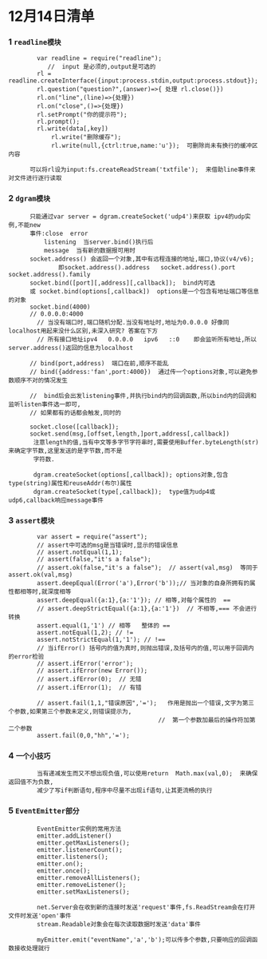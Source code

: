 # 12月14日清单
### 1 `readline模块`

            var readline = require("readline");
               //  input 是必须的,output是可选的
            rl = readline.createInterface({input:process.stdin,output:process.stdout});
            rl.question("question?",(answer)=>{ 处理 rl.close()})
            rl.on("line",(line)=>{处理})
            rl.on("close",()=>{处理})
            rl.setPrompt("你的提示符");
            rl.prompt();
            rl.write(data[,key])
                rl.write("删除缓存");
                rl.write(null,{ctrl:true,name:'u'});  可删除尚未有换行的缓冲区内容

          可以将rl设为input:fs.createReadStream('txtfile');  来借助line事件来对文件进行逐行读取


### 2 `dgram模块`

          只能通过var server = dgram.createSocket('udp4')来获取 ipv4的udp实例,不能new
          事件:close  error
              listening  当server.bind()执行后
              message  当有新的数据报可用时
          socket.address() 会返回一个对象,其中有远程连接的地址,端口,协议(v4/v6);
                  即socket.address().address   socket.address().port   socket.address().family
          socket.bind([port][,address][,callback]);  bind内可选
          或 socket.bind(options[,callback])  options是一个包含有地址端口等信息的对象
          socket.bind(4000)
          // 0.0.0.0:4000
            // 当没有端口时,端口随机分配.当没有地址时,地址为0.0.0.0 好像同localhost用起来没什么区别,未深入研究? 答案在下方
            // 所有接口地址ipv4   0.0.0.0   ipv6   ::0    即会监听所有地址,所以server.address()返回的信息为localhost

          // bind(port,address)  端口在前,顺序不能乱
          // bind({address:'fan',port:4000})  通过传一个options对象,可以避免参数顺序不对的情况发生

          //  bind后会出发listening事件,并执行bind内的回调函数,所以bind内的回调和监听listen事件选一即可,
          // 如果都有的话都会触发,同时的

          socket.close([callback]);
          socket.send(msg,[offset,length,]port,address[,callback])
           注意length的值,当有中文等多字节字符串时,需要使用Buffer.byteLength(str)来确定字节数,这里发送的是字节数,而不是
           字符数.

           dgram.createSocket(options[,callback]); options对象,包含type(string)属性和reuseAddr(布尔)属性
           dgram.createSocket(type[,callback]);  type值为udp4或udp6,callback响应message事件

### 3 `assert模块`

            var assert = require("assert");
            // assert中可选的msg是当错误时,显示的错误信息
            // assert.notEqual(1,1);
            // assert(false,"it's a false");
            // assert.ok(false,"it's a false");  // assert(val,msg)  等同于 assert.ok(val,msg)
            assert.deepEqual(Error('a'),Error('b'));// 当对象的自身所拥有的属性都相等时,就深度相等
            assert.deepEqual({a:1},{a:'1'}); // 相等,对每个属性的  ==
            // assert.deepStrictEqual({a:1},{a:'1'})  // 不相等,=== 不会进行转换
            assert.equal(1,'1') // 相等   整体的 ==
            assert.notEqual(1,2); // !=
            assert.notStrictEqual(1,'1'); // !==
            // 当ifError() 括号内的值为真时,则抛出错误,及括号内的值,可以用于回调内的error检验
            // assert.ifError('error');
            // assert.ifError(new Error());
            // assert.ifError(0);  // 无错
            // assert.ifError(1);  // 有错

            // assert.fail(1,1,"错误原因",'=');   作用是抛出一个错误,文字为第三个参数,如果第三个参数未定义,则错误提示为,
                                              //  第一个参数加最后的操作符加第二个参数
            assert.fail(0,0,"hh",'=');


### 4 `一个小技巧`

            当有递减发生而又不想出现负值,可以使用return  Math.max(val,0);  来确保返回值不为负数,
            减少了写if判断语句,程序中尽量不出现if语句,让其更流畅的执行

### 5 `EventEmitter部分`

            EventEmitter实例的常用方法
            emitter.addListener()
            emitter.getMaxListeners();
            emitter.listenerCount();
            emitter.listeners();
            emitter.on();
            emitter.once();
            emitter.removeAllListeners();
            emitter.removeListener();
            emitter.setMaxListeners();

            net.Server会在收到新的连接时发送'request'事件,fs.ReadStream会在打开文件时发送'open'事件
            stream.Readable对象会在每次读取数据时发送'data'事件

            myEmitter.emit("eventName",'a','b');可以传多个参数,只要响应的回调函数接收处理就行
